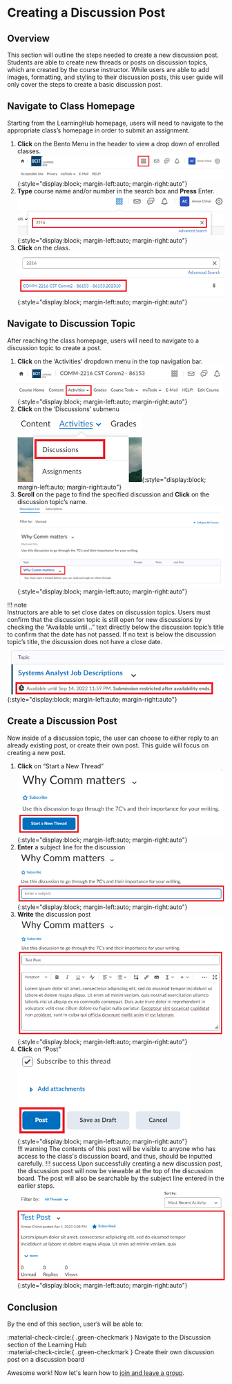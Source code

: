 # Creating a Discussion Post

## Overview

This section will outline the steps needed to create a new discussion post. Students are able to create new threads or posts on discussion topics, which are created by the course instructor. While users are able to add images, formatting, and styling to their discussion posts, this user guide will only cover the steps to create a basic discussion post.

## Navigate to Class Homepage

Starting from the LearningHub homepage, users will need to navigate to the appropriate class’s homepage in order to submit an assignment.

1. **Click** on the Bento Menu in the header to view a drop down of enrolled classes.  
   ![Bento menu](./images/bento.png){:style="display:block; margin-left:auto; margin-right:auto"}
2. **Type** course name and/or number in the search box and **Press** Enter.  
   ![Search bar](./images/course_number_search.png){:style="display:block; margin-left:auto; margin-right:auto"}
3. **Click** on the class.
   ![Class menu](./images/course_selection.png){:style="display:block; margin-left:auto; margin-right:auto"}

## Navigate to Discussion Topic

After reaching the class homepage, users will need to navigate to a discussion topic to create a post.

1. **Click** on the ‘Activities’ dropdown menu in the top navigation bar.  
   ![Activities tab](./images/activities_tab.png){:style="display:block; margin-left:auto; margin-right:auto"}
2. **Click** on the ‘Discussions’ submenu  
   ![Discussions tab](./images/discussions_tab.png){:style="display:block; margin-left:auto; margin-right:auto"}
3. **Scroll** on the page to find the specified discussion and **Click** on the discussion topic’s name.  
   ![Available discussion](./images/available_discussion.png){:style="display:block; margin-left:auto; margin-right:auto"}

!!! note  
      Instructors are able to set close dates on discussion topics. Users must confirm that the discussion topic is still open for new discussions by checking the “Available until…” text directly below the discussion topic’s title to confirm that the date has not passed. If no text is below the discussion topic’s title, the discussion does not have a close date.  
      ![Closed discussion](./images/closed_discussion.png){:style="display:block; margin-left:auto; margin-right:auto"}

## Create a Discussion Post

Now inside of a discussion topic, the user can choose to either reply to an already existing post, or create their own post. This guide will focus on creating a new post.

1. **Click** on “Start a New Thread”  
   ![Start thread](./images/start_thread.png){:style="display:block; margin-left:auto; margin-right:auto"}
2. **Enter** a subject line for the discussion  
   ![Subject line](./images/subject_line.png){:style="display:block; margin-left:auto; margin-right:auto"}  
3. **Write** the discussion post  
   ![Written post](./images/written_post.png){:style="display:block; margin-left:auto; margin-right:auto"}  
4. **Click** on “Post”  
   ![Post button](./images/post_button.png){:style="display:block; margin-left:auto; margin-right:auto"}  
!!! warning
      The contents of this post will be visible to anyone who has access to the class's discussion board, and thus, should be inputted carefully.
!!! success
      Upon successfully creating a new discussion post, the discussion post will now be viewable at the top of the discussion board. The post will also be searchable by the subject line entered in the earlier steps.  
      ![Successful discussion post](./images/post_success.png){:style="display:block; margin-left:auto; margin-right:auto"}  

## Conclusion

By the end of this section, user’s will be able to:  

:material-check-circle:{ .green-checkmark }   Navigate to the Discussion section of the Learning Hub  
:material-check-circle:{ .green-checkmark }   Create their own discussion post on a discussion board  

Awesome work! Now let's learn how to
[join and leave a group](../JoiningandLeavingaGroup).
